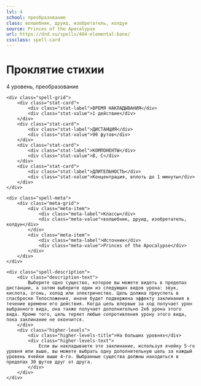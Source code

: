 ```yaml
---
lvl: 4
school: преобразование
class: волшебник, друид, изобретатель, колдун
source: Princes of the Apocalypse
url: https://dnd.su/spells/404-elemental-bane/
cssclass: spell-card
---
```


<div class="spell-container">
    <div class="spell-header">
        <h1 class="spell-name">Проклятие стихии</h1>
        <div class="spell-level">4 уровень, преобразование</div>
    </div>
    
    <div class="spell-grid">
        <div class="stat-card">
            <div class="stat-label">ВРЕМЯ НАКЛАДЫВАНИЯ</div>
            <div class="stat-value">1 действие</div>
        </div>
        <div class="stat-card">
            <div class="stat-label">ДИСТАНЦИЯ</div>
            <div class="stat-value">90 футов</div>
        </div>
        <div class="stat-card">
            <div class="stat-label">КОМПОНЕНТЫ</div>
            <div class="stat-value">В, С</div>
        </div>
        <div class="stat-card">
            <div class="stat-label">ДЛИТЕЛЬНОСТЬ</div>
            <div class="stat-value">Концентрация, вплоть до 1 минуты</div>
        </div>
    </div>
    
    <div class="spell-meta">
        <div class="meta-grid">
            <div class="meta-item">
                <div class="meta-label">Классы</div>
                <div class="meta-value">волшебник, друид, изобретатель, колдун</div>
            </div>
            <div class="meta-item">
                <div class="meta-label">Источник</div>
                <div class="meta-value">Princes of the Apocalypse</div>
            </div>
        </div>
    </div>
    
    <div class="spell-description">
        <div class="description-text">
            Выберите одно существо, которое вы можете видеть в пределах дистанции, а затем выберите один из следующих видов урона: звук, кислота, огонь, холод или электричество. Цель должна преуспеть в спасброске Телосложения, иначе будет подвержена эффекту заклинания в течение времени его действия. Когда цель впервые за ход получает урон выбранного вида, она также получает дополнительно 2к6 урона этого вида. Кроме того, цель теряет любые сопротивления урону этого вида, пока заклинание не окончится.
        </div>
        <div class="higher-levels">
            <div class="higher-levels-title">На больших уровнях</div>
            <div class="higher-levels-text">
                Если вы накладываете это заклинание, используя ячейку 5-го уровня или выше, вы можете выбрать одну дополнительную цель за каждый уровень ячейки выше 4-го. Выбранные существа должны находиться в пределах 30 футов друг от друга.
            </div>
        </div>
    </div>
</div>